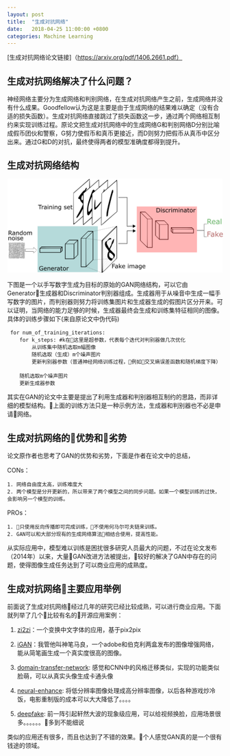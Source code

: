 ```yaml
---
layout: post
title:  "生成对抗网络"
date:   2018-04-25 11:00:00 +0800
categories: Machine Learning
---
```

[生成对抗网络论文链接]（https://arxiv.org/pdf/1406.2661.pdf）

## 生成对抗网络解决了什么问题？
神经网络主要分为生成网络和判别网络，在生成对抗网络产生之前，生成网络并没有什么成果。Goodfellow认为这是主要是由于生成网络的结果难以确定（没有合适的损失函数）。生成对抗网络直接跳过了损失函数这一步，通过两个网络相互制约来实现训练过程。原论文把生成对抗网络中的生成网络G和判别网络D分别比喻成假币团伙和警察，G努力使假币和真币更接近，而D则努力把假币从真币中区分出来。通过G和D的对抗，最终使得两者的模型准确度都得到提升。

## 生成对抗网络结构
![GAN structure](/images/GANs.png?style=center "GAN structure")

下图是一个以手写数字生成为目标的原始的GAN网络结构，可以它由Generator生成器和Discriminator判别器组成。生成器用于从噪音中生成一幅手写数字的图片，而判别器则努力将训练集图片和生成器生成的假图片区分开来。可以证明，当网络的能力足够的时候，生成器最终会生成和训练集特征相同的图像。具体的训练步骤如下(来自原论文中伪代码)

```
 for num_of_training_iterations:
    for k_steps: #k在这里是超参数，代表每个迭代对判别器做几次优化
        从训练集中随机选取m幅图像
        随机选取（生成）m个噪声图片
        更新判别器参数（普通神经网络训练过程，例如交叉熵误差函数和随机梯度下降）
    
    随机选取m个噪声图片
    更新生成器参数
```

其实在GAN的论文中主要是提出了利用生成器和判别器相互制约的思路，而非详细的模型结构。上面的训练方法只是一种示例方法，生成器和判别器也不必是申请网络。

## 生成对抗网络的优势和劣势

论文原作者也思考了GAN的优势和劣势，下面是作者在论文中的总结，

CONs：

    1. 网络自由度太高，训练难度大
    2. 两个模型是分开更新的，所以带来了两个模型之间的同步问题。如果一个模型训练的过快，会影响另一个模型的训练。

PROs：

    1. 只使用反向传播即可完成训练，不使用何马尔可夫链来训练。
    2. GAN可以和大部分现有的生成网络算法相结合使用，提高性能。

从实际应用中，模型难以训练是困扰很多研究人员最大的问题，不过在论文发布（2014年）以来，大量GAN改进方法被提出，较好的解决了GAN中存在的问题，使得图像生成任务达到了可以商业应用的成熟度。


## 生成对抗网络主要应用举例

前面说了生成对抗网络经过几年的研究已经比较成熟，可以进行商业应用。下面就列举了几个比较有名的开源应用案例：

1. [zi2zi](https://github.com/kaonashi-tyc/zi2zi)：一个变换中文字体的应用，基于pix2pix

2. [iGAN](https://github.com/junyanz/iGAN)：我管他叫神笔马良，一个adobe和伯克利两盒发布的图像增强网络，能从简笔画生成一个真实度很高的图像。

3. [domain-transfer-network](https://github.com/yunjey/domain-transfer-network): 感觉和CNN中的风格迁移类似，实现的功能类似脸萌，可以从真实头像生成卡通头像

4. [neural-enhance](https://github.com/alexjc/neural-enhance): 将低分辨率图像处理成高分辨率图像，以后各种游戏炒冷饭，电影重制版的成本可以大大降低了。。。。

5. [deepfake](https://github.com/deepfakes/faceswap): 前一阵引起轩然大波的现象级应用，可以给视频换脸，应用场景很多。。。。。。多到不能细说

类似的应用还有很多，而且也达到了不错的效果。个人感觉GAN真的是一个很有钱途的领域。